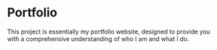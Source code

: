 # Portfolio
This project is essentially my portfolio website, designed to provide you with a comprehensive understanding of who I am and what I do.
